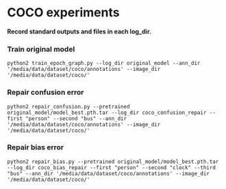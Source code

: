 # COCO experiments

**Record standard outputs and files in each log_dir.**

### Train original model
```
python2 train_epoch_graph.py --log_dir original_model --ann_dir '/media/data/dataset/coco/annotations' --image_dir '/media/data/dataset/coco/'
```

### Repair confusion error
```
python2 repair_confusion.py --pretrained original_model/model_best.pth.tar --log_dir coco_confusion_repair --first "person" --second "bus" --ann_dir '/media/data/dataset/coco/annotations' --image_dir '/media/data/dataset/coco/'
```
### Repair bias error
```
python2 repair_bias.py --pretrained original_model/model_best.pth.tar --log_dir coco_bias_repair --first "person" --second "clock" --third "bus" --ann_dir '/media/data/dataset/coco/annotations' --image_dir '/media/data/dataset/coco/'
```
